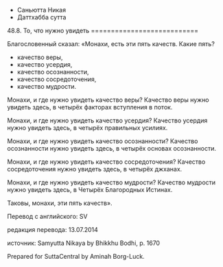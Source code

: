 









* Саньютта Никая
* Даттхабба сутта


48\.8\. То, что нужно увидеть
\=\=\=\=\=\=\=\=\=\=\=\=\=\=\=\=\=\=\=\=\=\=\=\=\=\=\=



Благословенный сказал: «Монахи, есть эти пять качеств\. Какие пять?


* качество веры,
* качество усердия,
* качество осознанности,
* качество сосредоточения,
* качество мудрости\.


Монахи, и где нужно увидеть качество веры? Качество веры нужно увидеть здесь, в четырёх факторах вступления в поток\.


Монахи, и где нужно увидеть качество усердия? Качество усердия нужно увидеть здесь, в четырёх правильных усилиях\.


Монахи, и где нужно увидеть качество осознанности? Качество осознанности нужно увидеть здесь, в четырёх основах осознанности\.


Монахи, и где нужно увидеть качество сосредоточения? Качество сосредоточения нужно увидеть здесь, в четырёх джханах\.


Монахи, и где нужно увидеть качество мудрости? Качество мудрости нужно увидеть здесь, в Четырёх Благородных Истинах\.


Таковы, монахи, эти пять качеств»\.



Перевод с английского: SV


редакция перевода: 13\.07\.2014


источник: Samyutta Nikaya by Bhikkhu Bodhi, p\. 1670


Prepared for SuttaCentral by Aminah Borg\-Luck\.






